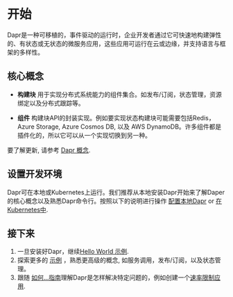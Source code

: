 # 开始

Dapr是一种可移植的，事件驱动的运行时，企业开发者通过它可快速地构建弹性的、有状态或无状态的微服务应用，这些应用可运行在云或边缘，并支持语言与框架的多样性。

## 核心概念

* **构建块** 用于实现分布式系统能力的组件集合。如发布/订阅，状态管理，资源绑定以及分布式跟踪等。

* **组件**  构建块API的封装实现。例如要实现状态构建块可能需要包括Redis，Azure Storage, Azure Cosmos DB, 以及 AWS DynamoDB。许多组件都是插件化的，所以它可以从一个实现切换到另一种。

要了解更新, 请参考 [Dapr 概念](../concepts/README.md).

## 设置开发环境

Dapr可在本地或Kubernetes上运行。我们推荐从本地安装Dapr开始来了解Daper的核心概念以及熟悉Dapr命令行。按照以下的说明进行操作 [配置本地Dapr](./environment-setup.md#先决条件) or [在Kubernetes中](./environment-setup.md#在Kubernetes集群中安装Dapr).

## 接下来

1. 一旦安装好Dapr，继续[Hello World 示例](https://github.com/dapr/samples/tree/master/1.hello-world).
2. 探索更多的 [示例](https://github.com/dapr/samples) ，熟悉更高级的概念, 如服务调用，发布/订阅，以及状态管理。
3. 跟随 [如何...指南](../howto)理解Dapr是怎样解决特定问题的，例如创建一个[速率限制应用](../howto/control-concurrency).
